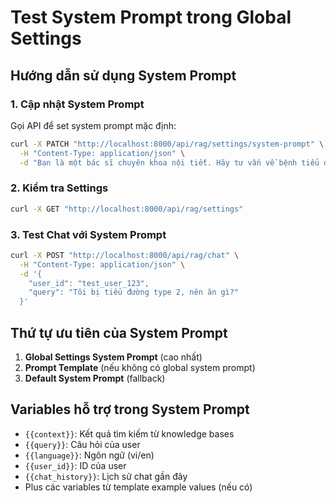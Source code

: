 # Test System Prompt trong Global Settings

## Hướng dẫn sử dụng System Prompt

### 1. Cập nhật System Prompt

Gọi API để set system prompt mặc định:

```bash
curl -X PATCH "http://localhost:8000/api/rag/settings/system-prompt" \
  -H "Content-Type: application/json" \
  -d "Bạn là một bác sĩ chuyên khoa nội tiết. Hãy tư vấn về bệnh tiểu đường dựa trên thông tin y khoa được cung cấp. Context: {{context}}. Câu hỏi: {{query}}. Hãy đưa ra lời khuyên chuyên nghiệp và phù hợp."
```

### 2. Kiểm tra Settings

```bash
curl -X GET "http://localhost:8000/api/rag/settings"
```

### 3. Test Chat với System Prompt

```bash
curl -X POST "http://localhost:8000/api/rag/chat" \
  -H "Content-Type: application/json" \
  -d '{
    "user_id": "test_user_123",
    "query": "Tôi bị tiểu đường type 2, nên ăn gì?"
  }'
```

## Thứ tự ưu tiên của System Prompt

1. **Global Settings System Prompt** (cao nhất)
2. **Prompt Template** (nếu không có global system prompt)
3. **Default System Prompt** (fallback)

## Variables hỗ trợ trong System Prompt

- `{{context}}`: Kết quả tìm kiếm từ knowledge bases
- `{{query}}`: Câu hỏi của user
- `{{language}}`: Ngôn ngữ (vi/en)
- `{{user_id}}`: ID của user
- `{{chat_history}}`: Lịch sử chat gần đây
- Plus các variables từ template example values (nếu có)
